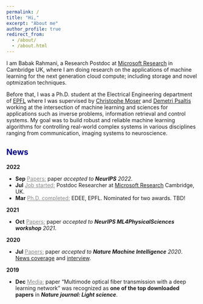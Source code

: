 ```yaml
---
permalink: /
title: "Hi,"
excerpt: "About me"
author_profile: true
redirect_from: 
  - /about/
  - /about.html
---
```


I am Babak Rahmani, a Research Postdoc at [Microsoft Research](https://www.microsoft.com/en-us/research/lab/microsoft-research-cambridge/) in Cambridge UK, where I am doing research on the applications of machine learning for the next generation cloud compute; including storage and novel optmization techniques.

Before that, I was a Ph.D. student at the Electrical Engineering department of [EPFL](https://www.epfl.ch/en/) where I was supervised by [Christophe Moser](https://people.epfl.ch/christophe.moser?lang=en) and [Demetri Psaltis](https://scholar.google.com/citations?user=-CVR2h8AAAAJ&hl=en) working at the intersection of machine learning and sciences for applications such as inverse problems, information retrieval and control systems. My goal was to build robust and reliable machine learning algorithms for controlling real-world complex systems in various disciplines ranging from communication, imaging systems to neuroscience. 

## <span style="color:darkblue">News </span>

__2022__

* __Sep__ <span style="color:#888"><u>Papers:</u></span> paper _accepted to __NeurIPS__ 2022_.
* __Jul__ <span style="color:#888"><u>Job started:</u></span> Postdoc Researcher at [Microsoft Research](https://www.microsoft.com/en-us/research/lab/microsoft-research-cambridge/) Cambridge, UK.
* __Mar__ <span style="color:#888"><u>Ph.D. completed:</u></span> EDEE, EPFL. Nominated for two awards. TBD!

__2021__

* __Oct__ <span style="color:#888"><u>Papers:</u></span> paper _accepted to __NeurIPS ML4PhysicalSciences workshop__ 2021_.

__2020__

* __Jul__ <span style="color:#888"><u>Papers:</u></span> paper _accepted to __Nature Machine Intelligence__ 2020_. [News coverage](https://actu.epfl.ch/news/using-artificial-intelligence-to-enhance-complex-s/) and [interview](https://youtu.be/Ep_HFdZISII).

__2019__
* __Dec__ <span style="color:#888"><u>Media:</u></span> paper “Multimode optical fiber transmission with a deep learning network” was
recognized as __one of the top downloaded papers__ in ___Nature journal: Light science___.


